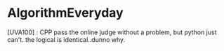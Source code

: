 # AlgorithmEveryday
[UVA100] : CPP pass the online judge without a problem, but python just can't. the logical is identical..dunno why.
